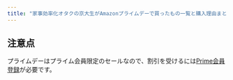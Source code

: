 ```yaml
---
title: "家事効率化オタクの京大生がAmazonプライムデーで買ったもの一覧と購入理由まとめ【2021】"
---
```


## 注意点

プライムデーはプライム会員限定のセールなので、割引を受けるには[Prime会員登録](https://www.amazon.co.jp/cer/c/15676466)が必要です。

